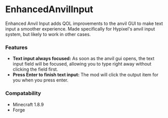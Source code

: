 # EnhancedAnvilInput

Enhanced Anvil Input adds QOL improvements to the anvil GUI to make text input a smoother experience. Made specifically for Hypixel's anvil input system, but likely to work in other cases.

### Features

* **Text input always focused:** As soon as the anvil gui opens, the text input field will be focused, allowing you to type right away without clicking the field first.
* **Press Enter to finish text input:** The mod will click the output item for you when you press enter.

### Compatability
* Minecraft 1.8.9
* Forge